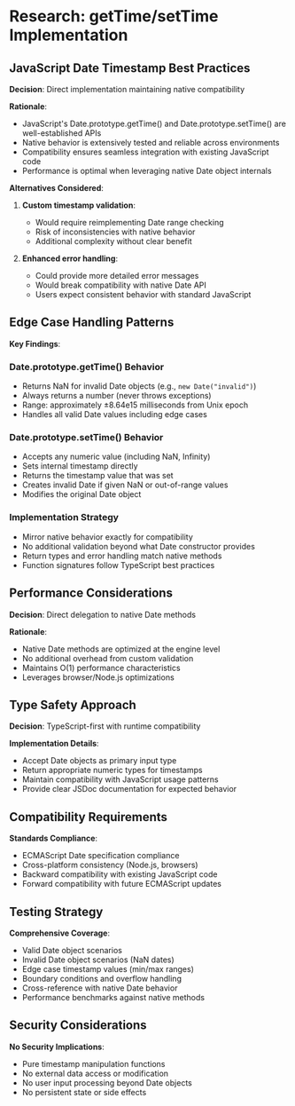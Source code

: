 # Research: getTime/setTime Implementation

## JavaScript Date Timestamp Best Practices

**Decision**: Direct implementation maintaining native compatibility

**Rationale**:
- JavaScript's Date.prototype.getTime() and Date.prototype.setTime() are well-established APIs
- Native behavior is extensively tested and reliable across environments
- Compatibility ensures seamless integration with existing JavaScript code
- Performance is optimal when leveraging native Date object internals

**Alternatives Considered**:
1. **Custom timestamp validation**:
   - Would require reimplementing Date range checking
   - Risk of inconsistencies with native behavior
   - Additional complexity without clear benefit

2. **Enhanced error handling**:
   - Could provide more detailed error messages
   - Would break compatibility with native Date API
   - Users expect consistent behavior with standard JavaScript

## Edge Case Handling Patterns

**Key Findings**:

### Date.prototype.getTime() Behavior
- Returns NaN for invalid Date objects (e.g., `new Date("invalid")`)
- Always returns a number (never throws exceptions)
- Range: approximately ±8.64e15 milliseconds from Unix epoch
- Handles all valid Date values including edge cases

### Date.prototype.setTime() Behavior
- Accepts any numeric value (including NaN, Infinity)
- Sets internal timestamp directly
- Returns the timestamp value that was set
- Creates invalid Date if given NaN or out-of-range values
- Modifies the original Date object

### Implementation Strategy
- Mirror native behavior exactly for compatibility
- No additional validation beyond what Date constructor provides
- Return types and error handling match native methods
- Function signatures follow TypeScript best practices

## Performance Considerations

**Decision**: Direct delegation to native Date methods

**Rationale**:
- Native Date methods are optimized at the engine level
- No additional overhead from custom validation
- Maintains O(1) performance characteristics
- Leverages browser/Node.js optimizations

## Type Safety Approach

**Decision**: TypeScript-first with runtime compatibility

**Implementation Details**:
- Accept Date objects as primary input type
- Return appropriate numeric types for timestamps
- Maintain compatibility with JavaScript usage patterns
- Provide clear JSDoc documentation for expected behavior

## Compatibility Requirements

**Standards Compliance**:
- ECMAScript Date specification compliance
- Cross-platform consistency (Node.js, browsers)
- Backward compatibility with existing JavaScript code
- Forward compatibility with future ECMAScript updates

## Testing Strategy

**Comprehensive Coverage**:
- Valid Date object scenarios
- Invalid Date object scenarios (NaN dates)
- Edge case timestamp values (min/max ranges)
- Boundary conditions and overflow handling
- Cross-reference with native Date behavior
- Performance benchmarks against native methods

## Security Considerations

**No Security Implications**:
- Pure timestamp manipulation functions
- No external data access or modification
- No user input processing beyond Date objects
- No persistent state or side effects
